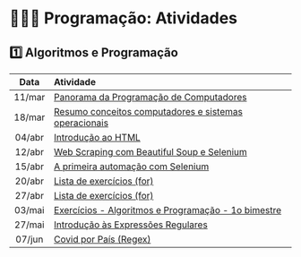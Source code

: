 # 👨🏻‍💻 Programação: Atividades

## 1️⃣ Algoritmos e Programação

| Data | Atividade |
| :-: | :-- |
| 11/mar | [Panorama da Programação de Computadores](./Algoritmos%20e%20Programa%C3%A7%C3%A3o/Panorama%20da%20Programa%C3%A7%C3%A3o%20de%20Computadores/) |
| 18/mar | [Resumo conceitos computadores e sistemas operacionais](./Algoritmos%20e%20Programa%C3%A7%C3%A3o/Resumo%20conceitos%20computadores%20e%20sistemas%20operacionais/) |
| 04/abr | [Introdução ao HTML](./Algoritmos%20e%20Programa%C3%A7%C3%A3o/Introdu%C3%A7%C3%A3o%20ao%20HTML/) |
| 12/abr | [Web Scraping com Beautiful Soup e Selenium](./Algoritmos%20e%20Programa%C3%A7%C3%A3o/Web%20Scraping%20com%20Beautiful%20Soup%20e%20Selenium/) |
| 15/abr | [A primeira automação com Selenium](./Algoritmos%20e%20Programa%C3%A7%C3%A3o/A%20primeira%20automa%C3%A7%C3%A3o%20com%20Selenium/) |
| 20/abr | [Lista de exercícios (for)](./Algoritmos%20e%20Programa%C3%A7%C3%A3o/s06%20-%20Lista%20de%20exerc%C3%ADcios%20(for)/) |
| 27/abr | [Lista de exercícios (for)](./Algoritmos%20e%20Programa%C3%A7%C3%A3o/s07%20-%20Lista%20de%20exerc%C3%ADcios%20(for)/) |
| 03/mai | [Exercícios - Algoritmos e Programação - 1o bimestre](./Algoritmos%20e%20Programa%C3%A7%C3%A3o/Exerc%C3%ADcios%20-%20Algoritmos%20e%20Programa%C3%A7%C3%A3o%20-%201o%20bimestre/) |
| 27/mai | [Introdução às Expressões Regulares](./Algoritmos%20e%20Programa%C3%A7%C3%A3o/Introdu%C3%A7%C3%A3o%20%C3%A0s%20Express%C3%B5es%20Regulares/) |
| 07/jun | [Covid por País (Regex)](./Algoritmos%20e%20Programa%C3%A7%C3%A3o/Covid%20por%20Pa%C3%ADs%20(Regex)/) |